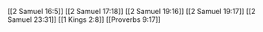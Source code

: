 [[2 Samuel 16:5]]
[[2 Samuel 17:18]]
[[2 Samuel 19:16]]
[[2 Samuel 19:17]]
[[2 Samuel 23:31]]
[[1 Kings 2:8]]
[[Proverbs 9:17]]
